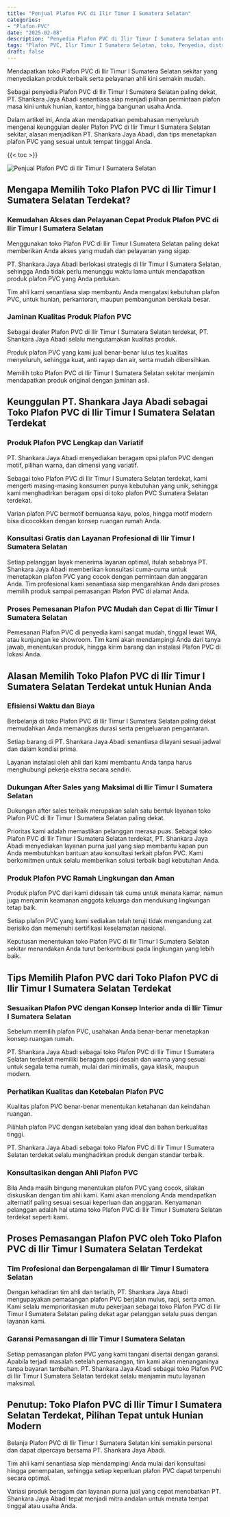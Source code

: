 ```yaml
---
title: "Penjual Plafon PVC di Ilir Timur I Sumatera Selatan"
categories: 
- "Plafon-PVC"
date: "2025-02-08"
description: "Penyedia Plafon PVC di Ilir Timur I Sumatera Selatan untuk hunian, office, serta toko. Material terbaik, beragam motif, variasi warna elegan, dengan jasa pemasangan dikerjakan oleh tenaga ahli profesional serta garansi resmi!|Servis penyediaan Plafon PVC di Ilir Timur I Sumatera Selatan bagi keperluan rumah, perkantoran, atau gerai, dengan plafon unggulan dan penempatan oleh tim profesional serta jaminan resmi.|Pilihan Plafon PVC di Ilir Timur I Sumatera Selatan yang terpercaya untuk hunian, office, dan gerai, dengan material berkualitas dan penempatan oleh tenaga ahli berpengalaman dan kepastian resmi.|Penyediaan Plafon PVC di Ilir Timur I Sumatera Selatan untuk rumah, office, dan gerai, beserta plafon berkualitas dan penempatan dikerjakan oleh teknisi berpengalaman, dilengkapi dengan kepastian resmi.}"
tags: "Plafon PVC, Ilir Timur I Sumatera Selatan, toko, Penyedia, distributor"
draft: false
---
```


Mendapatkan toko Plafon PVC di Ilir Timur I Sumatera Selatan sekitar yang menyediakan produk terbaik serta pelayanan ahli kini semakin mudah.

Sebagai penyedia Plafon PVC di Ilir Timur I Sumatera Selatan paling dekat, PT. Shankara Jaya Abadi senantiasa siap menjadi pilihan permintaan plafon masa kini untuk hunian, kantor, hingga bangunan usaha Anda.

Dalam artikel ini, Anda akan mendapatkan pembahasan menyeluruh mengenai keunggulan dealer Plafon PVC di Ilir Timur I Sumatera Selatan sekitar, alasan menjadikan PT. Shankara Jaya Abadi, dan tips menetapkan plafon PVC yang sesuai untuk tempat tinggal Anda.

{{< toc >}}

![Penjual Plafon PVC di Ilir Timur I Sumatera Selatan](/images/Plafon-PVC/Penjual-Plafon-PVC-di-Ilir-Timur-I-Sumatera-Selatan.png)


## Mengapa Memilih Toko Plafon PVC di Ilir Timur I Sumatera Selatan Terdekat?

### Kemudahan Akses dan Pelayanan Cepat Produk Plafon PVC di Ilir Timur I Sumatera Selatan

Menggunakan toko Plafon PVC di Ilir Timur I Sumatera Selatan paling dekat memberikan Anda akses yang mudah dan pelayanan yang sigap.

PT. Shankara Jaya Abadi berlokasi strategis di Ilir Timur I Sumatera Selatan, sehingga Anda tidak perlu menunggu waktu lama untuk mendapatkan produk plafon PVC yang Anda perlukan.

Tim ahli kami senantiasa siap membantu Anda mengatasi kebutuhan plafon PVC, untuk hunian, perkantoran, maupun pembangunan berskala besar.

### Jaminan Kualitas Produk Plafon PVC

Sebagai dealer Plafon PVC di Ilir Timur I Sumatera Selatan terdekat, PT. Shankara Jaya Abadi selalu mengutamakan kualitas produk.

Produk plafon PVC yang kami jual benar-benar lulus tes kualitas menyeluruh, sehingga kuat, anti rayap dan air, serta mudah dibersihkan.

Memilih toko Plafon PVC di Ilir Timur I Sumatera Selatan sekitar menjamin mendapatkan produk original dengan jaminan asli.

## Keunggulan PT. Shankara Jaya Abadi sebagai Toko Plafon PVC di Ilir Timur I Sumatera Selatan Terdekat

### Produk Plafon PVC Lengkap dan Variatif

PT. Shankara Jaya Abadi menyediakan beragam opsi plafon PVC dengan motif, pilihan warna, dan dimensi yang variatif.

Sebagai toko Plafon PVC di Ilir Timur I Sumatera Selatan terdekat, kami mengerti masing-masing konsumen punya kebutuhan yang unik, sehingga kami menghadirkan beragam opsi di toko plafon PVC Sumatera Selatan terdekat.

Varian plafon PVC bermotif bernuansa kayu, polos, hingga motif modern bisa dicocokkan dengan konsep ruangan rumah Anda.

### Konsultasi Gratis dan Layanan Profesional di Ilir Timur I Sumatera Selatan

Setiap pelanggan layak menerima layanan optimal, itulah sebabnya PT. Shankara Jaya Abadi memberikan konsultasi cuma-cuma untuk menetapkan plafon PVC yang cocok dengan permintaan dan anggaran Anda. Tim profesional kami senantiasa siap mengarahkan Anda dari proses memilih produk sampai pemasangan Plafon PVC di alamat Anda.

### Proses Pemesanan Plafon PVC Mudah dan Cepat di Ilir Timur I Sumatera Selatan

Pemesanan Plafon PVC di penyedia kami sangat mudah, tinggal lewat WA, atau kunjungan ke showroom. Tim kami akan mendampingi Anda dari tanya jawab, menentukan produk, hingga kirim barang dan instalasi Plafon PVC di lokasi Anda.

## Alasan Memilih Toko Plafon PVC di Ilir Timur I Sumatera Selatan Terdekat untuk Hunian Anda

### Efisiensi Waktu dan Biaya

Berbelanja di toko Plafon PVC di Ilir Timur I Sumatera Selatan paling dekat memudahkan Anda memangkas durasi serta pengeluaran pengantaran.

Setiap barang di PT. Shankara Jaya Abadi senantiasa dilayani sesuai jadwal dan dalam kondisi prima.

Layanan instalasi oleh ahli dari kami membantu Anda tanpa harus menghubungi pekerja ekstra secara sendiri.

### Dukungan After Sales yang Maksimal di Ilir Timur I Sumatera Selatan

Dukungan after sales terbaik merupakan salah satu bentuk layanan toko Plafon PVC di Ilir Timur I Sumatera Selatan paling dekat.

Prioritas kami adalah memastikan pelanggan merasa puas. Sebagai toko Plafon PVC di Ilir Timur I Sumatera Selatan terdekat, PT. Shankara Jaya Abadi menyediakan layanan purna jual yang siap membantu kapan pun Anda membutuhkan bantuan atau konsultasi terkait plafon PVC. Kami berkomitmen untuk selalu memberikan solusi terbaik bagi kebutuhan Anda.

### Produk Plafon PVC Ramah Lingkungan dan Aman

Produk plafon PVC dari kami didesain tak cuma untuk menata kamar, namun juga menjamin keamanan anggota keluarga dan mendukung lingkungan tetap baik.

Setiap plafon PVC yang kami sediakan telah teruji tidak mengandung zat berisiko dan memenuhi sertifikasi keselamatan nasional.

Keputusan menentukan toko Plafon PVC di Ilir Timur I Sumatera Selatan sekitar menandakan Anda turut berkontribusi pada lingkungan yang lebih baik.

## Tips Memilih Plafon PVC dari Toko Plafon PVC di Ilir Timur I Sumatera Selatan Terdekat

### Sesuaikan Plafon PVC dengan Konsep Interior anda di Ilir Timur I Sumatera Selatan

Sebelum memilih plafon PVC, usahakan Anda benar-benar menetapkan konsep ruangan rumah.

PT. Shankara Jaya Abadi sebagai toko Plafon PVC di Ilir Timur I Sumatera Selatan terdekat memiliki beragam opsi desain dan warna yang sesuai untuk segala tema rumah, mulai dari minimalis, gaya klasik, maupun modern.

### Perhatikan Kualitas dan Ketebalan Plafon PVC

Kualitas plafon PVC benar-benar menentukan ketahanan dan keindahan ruangan.

Pilihlah plafon PVC dengan ketebalan yang ideal dan bahan berkualitas tinggi.

PT. Shankara Jaya Abadi sebagai toko Plafon PVC di Ilir Timur I Sumatera Selatan terdekat selalu menghadirkan produk dengan standar terbaik.

### Konsultasikan dengan Ahli Plafon PVC

Bila Anda masih bingung menentukan plafon PVC yang cocok, silakan diskusikan dengan tim ahli kami. Kami akan menolong Anda mendapatkan alternatif paling sesuai sesuai keperluan dan anggaran. Kenyamanan pelanggan adalah hal utama toko Plafon PVC di Ilir Timur I Sumatera Selatan terdekat seperti kami.

## Proses Pemasangan Plafon PVC oleh Toko Plafon PVC di Ilir Timur I Sumatera Selatan Terdekat

### Tim Profesional dan Berpengalaman di Ilir Timur I Sumatera Selatan

Dengan kehadiran tim ahli dan terlatih, PT. Shankara Jaya Abadi mengupayakan pemasangan plafon PVC berjalan mulus, rapi, serta aman. Kami selalu memprioritaskan mutu pekerjaan sebagai toko Plafon PVC di Ilir Timur I Sumatera Selatan paling dekat agar pelanggan selalu puas dengan layanan kami.

### Garansi Pemasangan di Ilir Timur I Sumatera Selatan

Setiap pemasangan plafon PVC yang kami tangani disertai dengan garansi. Apabila terjadi masalah setelah pemasangan, tim kami akan menanganinya tanpa bayaran tambahan. PT. Shankara Jaya Abadi sebagai toko Plafon PVC di Ilir Timur I Sumatera Selatan terdekat selalu menjamin mutu layanan maksimal.

## Penutup: Toko Plafon PVC di Ilir Timur I Sumatera Selatan Terdekat, Pilihan Tepat untuk Hunian Modern

Belanja Plafon PVC di Ilir Timur I Sumatera Selatan kini semakin personal dan dapat dipercaya bersama PT. Shankara Jaya Abadi.

Tim ahli kami senantiasa siap mendampingi Anda mulai dari konsultasi hingga penempatan, sehingga setiap keperluan plafon PVC dapat terpenuhi secara optimal.

Variasi produk beragam dan layanan purna jual yang cepat menobatkan PT. Shankara Jaya Abadi tepat menjadi mitra andalan untuk menata tempat tinggal atau usaha Anda.